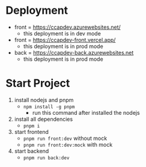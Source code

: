 # Deployment
- front = https://ccapdev.azurewebsites.net/
  - this deployment is in dev mode
- front = https://ccapdev-front.vercel.app/
  - this deployment is in prod mode
- back = https://ccapdev-back.azurewebsites.net
  - this deployment is in prod mode
# Start Project
1. install nodejs and pnpm
    - `npm install -g pnpm`
        - run this command after installed the nodejs
2. install all dependencies
    - `pnpm i`
3. start frontend
    - `pnpm run front:dev` without mock
    - `pnpm run front:dev:mock` with mock
4. start backend
    - `pnpm run back:dev`
